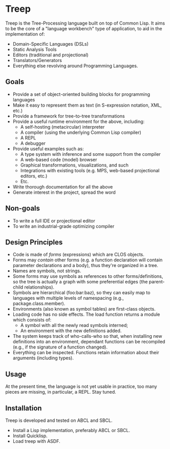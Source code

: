 # Treep

Treep is the Tree-Processing language built on top of Common Lisp. It aims to be the core of a "language workbench" type of application, to aid in the implementation of: 
 * Domain-Specific Languages (DSLs)
 * Static Analysis Tools
 * Editors (traditional and projectional)
 * Translators/Generators
 * Everything else revolving around Programming Languages.

## Goals

 * Provide a set of object-oriented building blocks for programming languages
 * Make it easy to represent them as text (in S-expression notation, XML, etc.)
 * Provide a framework for tree-to-tree transformations
 * Provide a useful runtime environment for the above, including:
   * A self-hosting (metacircular) interpreter
   * A compiler (using the underlying Common Lisp compiler)
   * A REPL
   * A debugger
 * Provide useful examples such as:
   * A type system with inference and some support from the compiler
   * A web-based code (model) browser
   * Graphical transformations, visualizations, and such
   * Integrations with existing tools (e.g. MPS, web-based projectional editors, etc.)
   * Etc.
 * Write thorough documentation for all the above
 * Generate interest in the project, spread the word
   
## Non-goals

 * To write a full IDE or projectional editor
 * To write an industrial-grade optimizing compiler
 
## Design Principles

 * Code is made of *forms* (expressions) which are CLOS objects.
 * Forms may *contain* other forms (e.g. a function declaration will contain parameter declarations and a body),
   thus they're organized in a tree.
 * Names are symbols, not strings.
 * Some forms may use symbols as references to other forms/definitions, so the tree is actually a graph with some preferential edges (the parent-child relationships).
 * Symbols are hierarchical (foo:bar:baz), so they can easily map to languages with multiple levels of namespacing
   (e.g., package.class.member).
 * Environments (also known as symbol tables) are first-class objects.
 * Loading code has no side effects. The load function returns a module which consists of:
   * A symbol with all the newly read symbols interned;
   * An environment with the new definitions added.
 * The system keeps track of who-calls-who so that, when installing new definitions into an environment, dependant
   functions can be recompiled (e.g., if the signature of a function changed).
 * Everything can be inspected. Functions retain information about their arguments (including types).

## Usage

At the present time, the language is not yet usable in practice, too many pieces are missing, in particular, a REPL. Stay tuned. 

## Installation

Treep is developed and tested on ABCL and SBCL.
 * Install a Lisp implementation, preferably ABCL or SBCL.
 * Install Quicklisp.
 * Load treep with ASDF.